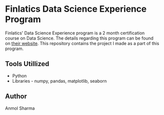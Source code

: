 # Finlatics Data Science Experience Program
Finlatics' Data Science Experience program is a 2 month certification course on Data Science. The details regarding this program can be found on [their website](https://www.finlatics.com).
This repository contains the project I made as a part of this program.

## Tools Utillized
- Python
- Libraries - numpy, pandas, matplotlib, seaborn

## Author
Anmol Sharma
